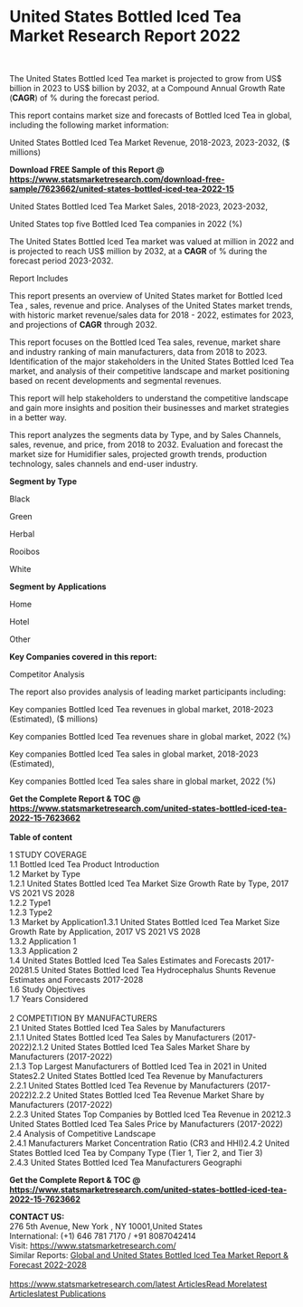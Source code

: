 <h1>United States Bottled Iced Tea Market Research Report 2022</h1><br/><p>The United States Bottled Iced Tea market is projected to grow from US$ billion in 2023 to US$ billion by 2032, at a Compound Annual Growth Rate (<strong>CAGR</strong>) of % during the forecast period.</p><p>This report contains market size and forecasts of Bottled Iced Tea in global, including the following market information:</p><p>United States Bottled Iced Tea Market Revenue, 2018-2023, 2023-2032, ($ millions)</p><p><strong>Download FREE Sample of this Report @ <a href="https://www.statsmarketresearch.com/download-free-sample/7623662/united-states-bottled-iced-tea-2022-15">https://www.statsmarketresearch.com/download-free-sample/7623662/united-states-bottled-iced-tea-2022-15</a></strong></p><p>United States Bottled Iced Tea Market Sales, 2018-2023, 2023-2032,</p><p>United States top five Bottled Iced Tea companies in 2022 (%)</p><p>The United States Bottled Iced Tea market was valued at million in 2022 and is projected to reach US$ million by 2032, at a <strong>CAGR</strong> of % during the forecast period 2023-2032.</p><p>Report Includes</p><p>This report presents an overview of United States market for Bottled Iced Tea , sales, revenue and price. Analyses of the United States market trends, with historic market revenue/sales data for 2018 - 2022, estimates for 2023, and projections of <strong>CAGR</strong> through 2032.</p><p>This report focuses on the Bottled Iced Tea sales, revenue, market share and industry ranking of main manufacturers, data from 2018 to 2023. Identification of the major stakeholders in the United States Bottled Iced Tea market, and analysis of their competitive landscape and market positioning based on recent developments and segmental revenues.</p><p>This report will help stakeholders to understand the competitive landscape and gain more insights and position their businesses and market strategies in a better way.</p><p>This report analyzes the segments data by Type, and by Sales Channels, sales, revenue, and price, from 2018 to 2032. Evaluation and forecast the market size for Humidifier sales, projected growth trends, production technology, sales channels and end-user industry.</p><p><strong>Segment by Type</strong></p><p>Black</p><p>Green</p><p>Herbal</p><p>Rooibos</p><p>White</p><p><strong> Segment <strong><strong>by Applications</strong></strong></strong></p><p>Home</p><p>Hotel</p><p>Other</p><p><strong>Key Companies covered in this report:</strong></p><p>Competitor Analysis</p><p>The report also provides analysis of leading market participants including:</p><p>Key companies Bottled Iced Tea revenues in global market, 2018-2023 (Estimated), ($ millions)</p><p>Key companies Bottled Iced Tea revenues share in global market, 2022 (%)</p><p>Key companies Bottled Iced Tea sales in global market, 2018-2023 (Estimated),</p><p>Key companies Bottled Iced Tea sales share in global market, 2022 (%)</p><div><b>Get the Complete Report & TOC @ <a href="https://www.statsmarketresearch.com/united-states-bottled-iced-tea-2022-15-7623662">https://www.statsmarketresearch.com/united-states-bottled-iced-tea-2022-15-7623662</a></b></div><br><b>Table of content</b><p>1 STUDY COVERAGE<br />1.1 Bottled Iced Tea Product Introduction<br />1.2 Market by Type<br />1.2.1 United States Bottled Iced Tea Market Size Growth Rate by Type, 2017 VS 2021 VS 2028<br />1.2.2 Type1<br />1.2.3 Type2<br />1.3 Market by Application1.3.1 United States Bottled Iced Tea Market Size Growth Rate by Application, 2017 VS 2021 VS 2028<br />1.3.2 Application 1<br />1.3.3 Application 2<br />1.4 United States Bottled Iced Tea Sales Estimates and Forecasts 2017-20281.5 United States Bottled Iced Tea Hydrocephalus Shunts Revenue Estimates and Forecasts 2017-2028<br />1.6 Study Objectives<br />1.7 Years Considered<br /><br />2 COMPETITION BY MANUFACTURERS<br />2.1 United States Bottled Iced Tea Sales by Manufacturers<br />2.1.1 United States Bottled Iced Tea Sales by Manufacturers (2017-2022)2.1.2 United States Bottled Iced Tea Sales Market Share by Manufacturers (2017-2022)<br />2.1.3 Top Largest Manufacturers of Bottled Iced Tea in 2021 in United States2.2 United States Bottled Iced Tea Revenue by Manufacturers<br />2.2.1 United States Bottled Iced Tea Revenue by Manufacturers (2017-2022)2.2.2 United States Bottled Iced Tea Revenue Market Share by Manufacturers (2017-2022)<br />2.2.3 United States Top Companies by Bottled Iced Tea Revenue in 20212.3 United States Bottled Iced Tea Sales Price by Manufacturers (2017-2022)<br />2.4 Analysis of Competitive Landscape<br />2.4.1 Manufacturers Market Concentration Ratio (CR3 and HHI)2.4.2 United States Bottled Iced Tea by Company Type (Tier 1, Tier 2, and Tier 3)<br />2.4.3 United States Bottled Iced Tea Manufacturers Geographi<br><div><b>Get the Complete Report & TOC @ <a href="https://www.statsmarketresearch.com/united-states-bottled-iced-tea-2022-15-7623662">https://www.statsmarketresearch.com/united-states-bottled-iced-tea-2022-15-7623662</a></b></div></p> <b>CONTACT US:</b><br>276 5th Avenue, New York , NY 10001,United States<br>International: (+1) 646 781 7170 / +91 8087042414<br>Visit: <a href="https://www.statsmarketresearch.com/">https://www.statsmarketresearch.com/</a><br>Similar Reports: <a href="https://www.statsmarketresearch.com/united-states-bottled-iced-tea-2022-15-7623662">Global and United States Bottled Iced Tea Market Report & Forecast 2022-2028</a><br/><br/><a href="https://gyeongbokgung.com">https://www.statsmarketresearch.com/</a><a href="https://hallyeomaritime.com">latest Articles</a><a href="https://jingwansa.com">Read More</a><a href=https://nguoiviet.jp/">latest Articles</a><a href="https://www.intelmarketresearch.com/">latest Publications</a>
